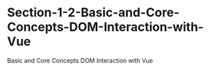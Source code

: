 # Section-1-2-Basic-and-Core-Concepts-DOM-Interaction-with-Vue
Basic and  Core Concepts DOM Interaction with Vue
